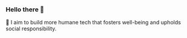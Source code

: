 ### Hello there 👋

🌱 I aim to build more humane tech that fosters well-being and upholds social responsibility.
